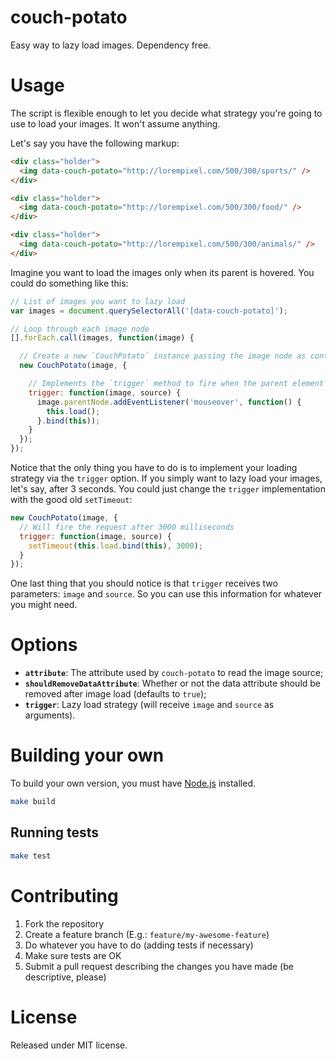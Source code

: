 # couch-potato

Easy way to lazy load images. Dependency free.

# Usage

The script is flexible enough to let you decide what strategy you're going to use to load your images. It won't assume anything.

Let's say you have the following markup:

```html
<div class="holder">
  <img data-couch-potato="http://lorempixel.com/500/300/sports/" />
</div>

<div class="holder">
  <img data-couch-potato="http://lorempixel.com/500/300/food/" />
</div>

<div class="holder">
  <img data-couch-potato="http://lorempixel.com/500/300/animals/" />
</div>
```

Imagine you want to load the images only when its parent is hovered. You could do something like this:

```js
// List of images you want to lazy load
var images = document.querySelectorAll('[data-couch-potato]');

// Loop through each image node
[].forEach.call(images, function(image) {

  // Create a new `CouchPotato` instance passing the image node as context
  new CouchPotato(image, {

    // Implements the `trigger` method to fire when the parent element is hovered
    trigger: function(image, source) {
      image.parentNode.addEventListener('mouseover', function() {
        this.load();
      }.bind(this));
    }
  });
});
```

Notice that the only thing you have to do is to implement your loading strategy via the `trigger` option.
If you simply want to lazy load your images, let's say, after 3 seconds. You could just change the `trigger` implementation with the good old `setTimeout`:

```js
new CouchPotato(image, {
  // Will fire the request after 3000 milliseconds
  trigger: function(image, source) {
    setTimeout(this.load.bind(this), 3000);
  }
});
```

One last thing that you should notice is that `trigger` receives two parameters: `image` and `source`. So you can use this information for whatever you might need.

# Options

* **`attribute`**: The attribute used by `couch-potato` to read the image source;
* **`shouldRemoveDataAttribute`**: Whether or not the data attribute should be removed after image load (defaults to `true`);
* **`trigger`**: Lazy load strategy (will receive `image` and `source` as arguments).

# Building your own

To build your own version, you must have [Node.js](http://nodejs.org) installed.

```sh
make build
```

## Running tests

```sh
make test
```

# Contributing

1. Fork the repository
2. Create a feature branch (E.g.: `feature/my-awesome-feature`)
3. Do whatever you have to do (adding tests if necessary)
4. Make sure tests are OK
5. Submit a pull request describing the changes you have made (be descriptive, please)

# License

Released under MIT license.
